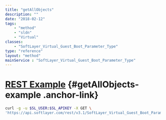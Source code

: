 ```yaml
---
title: "getAllObjects"
description: ""
date: "2018-02-12"
tags:
    - "method"
    - "sldn"
    - "Virtual"
classes:
    - "SoftLayer_Virtual_Guest_Boot_Parameter_Type"
type: "reference"
layout: "method"
mainService : "SoftLayer_Virtual_Guest_Boot_Parameter_Type"
---
```


# [REST Example](#getAllObjects-example) <a href="/article/rest/"><i class="fas fa-question"></i></a> {#getAllObjects-example .anchor-link} 
```bash
curl -g -u $SL_USER:$SL_APIKEY -X GET \
'https://api.softlayer.com/rest/v3.1/SoftLayer_Virtual_Guest_Boot_Parameter_Type/getAllObjects'
```
